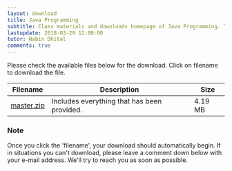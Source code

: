 ```yaml
---
layout: download
title: Java Programming
subtitle: Class materials and downloads homepage of Java Programming. This page serves the files provided by lecturer Nabin Dhital and those our contributors find to be helpful for everyone of us.
lastupdate: 2018-03-29 12:00:00
tutor: Nabin Dhital
comments: true
---
```


Please check the available files below for the download. Click on filename to download the file.

| Filename | Description | Size |
|--------|-------------|------|
| [master.zip](https://github.com/Classof2020/javaPapers/archive/master.zip) | Includes everything that has been provided. | 4.19 MB |


### Note
Once you click the 'filename', your download should automatically begin. If in situations you can't download, please leave a comment down below with your e-mail address. We'll try to reach you as soon as possible.
